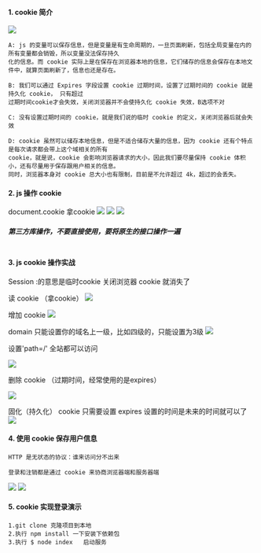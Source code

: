 #### 1.	cookie 简介
![](https://raw.githubusercontent.com/lz109896/Web-datum/34db94675a2e7d396ea70af2e5aa96dc1eb92ac3/cookie%20%E7%AE%80%E4%BB%8B%201png.png)
```
A: js 的变量可以保存信息，但是变量是有生命周期的，一旦页面刷新，包括全局变量在内的所有变量都会销毁，所以变量没法保存持久
化的信息。而 cookie 实际上是在保存在浏览器本地的信息，它们储存的信息会保存在本地文件中，就算页面刷新了，信息也还是存在。

B: 我们可以通过 Expires 字段设置 cookie 过期时间，设置了过期时间的 cookie 就是持久化 cookie， 只有超过
过期时间cookie才会失效，关闭浏览器并不会使持久化 cookie 失效，B选项不对

C: 没有设置过期时间的 cookie，就是我们说的临时 cookie 的定义，关闭浏览器后就会失效

D: cookie 虽然可以储存本地信息，但是不适合储存大量的信息，因为 cookie 还有个特点是每次请求都会带上这个域相关的所有 
cookie，就是说，cookie 会影响浏览器请求的大小，因此我们要尽量保持 cookie 体积小，还有尽量用于保存跟用户相关的信息。
同时，浏览器本身对 cookie 总大小也有限制，目前是不允许超过 4k，超过的会丢失。

```
#### 2.	js 操作 cookie

document.cookie  拿cookie
![](https://raw.githubusercontent.com/lz109896/Web-datum/34db94675a2e7d396ea70af2e5aa96dc1eb92ac3/js%20%E6%93%8D%E4%BD%9C%20cookie%201.png)
![](https://raw.githubusercontent.com/lz109896/Web-datum/34db94675a2e7d396ea70af2e5aa96dc1eb92ac3/js%20%E6%93%8D%E4%BD%9C%20cookie%202.png)
![](https://raw.githubusercontent.com/lz109896/Web-datum/34db94675a2e7d396ea70af2e5aa96dc1eb92ac3/js%20%E6%93%8D%E4%BD%9C%20cookie%203.png)

##### 第三方库操作，不要直接使用，要将原生的接口操作一遍
![]()

#### 3.	js cookie 操作实战

Session :的意思是临时cookie 关闭浏览器 cookie 就消失了

读 cookie （拿cookie）
![](https://raw.githubusercontent.com/lz109896/Web-datum/34db94675a2e7d396ea70af2e5aa96dc1eb92ac3/js%20cookie%20%E6%93%8D%E4%BD%9C%E5%AE%9E%E6%88%98%201.png)

增加 cookie 
![](https://raw.githubusercontent.com/lz109896/Web-datum/34db94675a2e7d396ea70af2e5aa96dc1eb92ac3/js%20cookie%20%E6%93%8D%E4%BD%9C%E5%AE%9E%E6%88%98%202.png)

domain 只能设置你的域名上一级，比如四级的，只能设置为3级
![](https://raw.githubusercontent.com/lz109896/Web-datum/34db94675a2e7d396ea70af2e5aa96dc1eb92ac3/js%20cookie%20%E6%93%8D%E4%BD%9C%E5%AE%9E%E6%88%98%203.png)

设置'path=/' 全站都可以访问

![](https://raw.githubusercontent.com/lz109896/Web-datum/34db94675a2e7d396ea70af2e5aa96dc1eb92ac3/js%20cookie%20%E6%93%8D%E4%BD%9C%E5%AE%9E%E6%88%98%204.png)

删除 cookie （过期时间，经常使用的是expires）

![](https://raw.githubusercontent.com/lz109896/Web-datum/34db94675a2e7d396ea70af2e5aa96dc1eb92ac3/js%20cookie%20%E6%93%8D%E4%BD%9C%E5%AE%9E%E6%88%98%205.png)

固化（持久化） cookie 只需要设置 expires 设置的时间是未来的时间就可以了
![](https://raw.githubusercontent.com/lz109896/Web-datum/34db94675a2e7d396ea70af2e5aa96dc1eb92ac3/js%20cookie%20%E6%93%8D%E4%BD%9C%E5%AE%9E%E6%88%98%206.png)


#### 4.	使用 cookie 保存用户信息
```
HTTP 是无状态的协议：谁来访问分不出来

登录和注销都是通过 cookie 来协商浏览器端和服务器端
```
![](https://raw.githubusercontent.com/lz109896/Web-datum/34db94675a2e7d396ea70af2e5aa96dc1eb92ac3/%E4%BD%BF%E7%94%A8%20cookie%20%E4%BF%9D%E5%AD%98%E7%94%A8%E6%88%B7%E4%BF%A1%E6%81%AF%201.png)
![](https://raw.githubusercontent.com/lz109896/Web-datum/34db94675a2e7d396ea70af2e5aa96dc1eb92ac3/%E4%BD%BF%E7%94%A8%20cookie%20%E4%BF%9D%E5%AD%98%E7%94%A8%E6%88%B7%E4%BF%A1%E6%81%AF%202.png)

#### 5.	cookie 实现登录演示
```
1.git clone 克隆项目到本地
2.执行 npm install 一下安装下依赖包
3.执行 $ node index   启动服务

```
